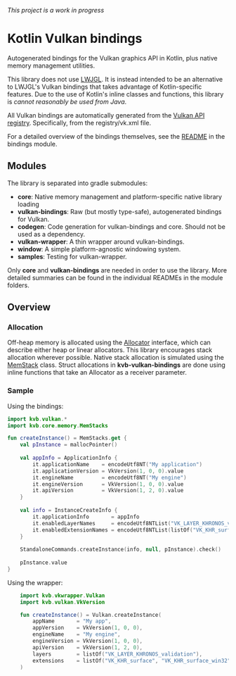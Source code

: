 *This project is a work in progress*

# Kotlin Vulkan bindings

Autogenerated bindings for the Vulkan graphics API in Kotlin, plus native memory management 
utilities.

This library does not use [LWJGL](https://github.com/LWJGL/lwjgl3). It is 
instead intended to be an alternative to LWJGL's Vulkan bindings that takes 
advantage of Kotlin-specific features. Due to the use of Kotlin's inline 
classes and functions, this library is *cannot reasonably be used from Java*.

All Vulkan bindings are automatically generated from the 
[Vulkan API registry](https://github.com/KhronosGroup/Vulkan-Headers/tree/master/registry). 
Specifically, from the registry/vk.xml file.

For a detailed overview of the bindings themselves, see the [README](kvb-vulkan/README.md) in the bindings module.

## Modules
The library is separated into gradle submodules:

- **core**: Native memory management and platform-specific native library loading
- **vulkan-bindings**: Raw (but mostly type-safe), autogenerated bindings for Vulkan.
- **codegen**: Code generation for vulkan-bindings and core. Should not be used as a dependency.
- **vulkan-wrapper**: A thin wrapper around vulkan-bindings.
- **window**: A simple platform-agnostic windowing system.
- **samples**: Testing for vulkan-wrapper.

Only **core** and **vulkan-bindings** are needed in order to use the library. More detailed summaries can be found in
the individual READMEs in the module folders.



## Overview

### Allocation
Off-heap memory is allocated using the [Allocator](kvb-core/src/main/kotlin/kvb/core/memory/Allocator.kt) interface, which
can describe either heap or linear allocators. This library encourages stack allocation wherever possible. Native stack 
allocation is simulated using the [MemStack](kvb-core/src/main/kotlin/kvb/core/memory/MemStack.kt) class. Struct 
allocations in **kvb-vulkan-bindings** are done using inline functions that take an Allocator as a receiver parameter.



### Sample

Using the bindings:

```kotlin
import kvb.vulkan.*
import kvb.core.memory.MemStacks

fun createInstance() = MemStacks.get {
    val pInstance = mallocPointer()
	
    val appInfo = ApplicationInfo {
        it.applicationName    = encodeUtf8NT("My application")
        it.applicationVersion = VkVersion(1, 0, 0).value
        it.engineName         = encodeUtf8NT("My engine")
        it.engineVersion      = VkVersion(1, 0, 0).value
        it.apiVersion         = VkVersion(1, 2, 0).value
    }
	
    val info = InstanceCreateInfo {
        it.applicationInfo       = appInfo
        it.enabledLayerNames     = encodeUtf8NTList("VK_LAYER_KHRONOS_validation")
        it.enabledExtensionNames = encodeUtf8NTList(listOf("VK_KHR_surface", "VK_KHR_surface_win32"))
    }
	
    StandaloneCommands.createInstance(info, null, pInstance).check()
	
    pInstance.value
}
```

Using the wrapper:

```kotlin
    import kvb.vkwrapper.Vulkan
    import kvb.vulkan.VkVersion

    fun createInstance() = Vulkan.createInstance(
        appName       = "My app",
        appVersion    = VkVersion(1, 0, 0),
        engineName    = "My engine",
        engineVersion = VkVersion(1, 0, 0),
        apiVersion    = VkVersion(1, 2, 0),
        layers        = listOf("VK_LAYER_KHRONOS_validation"),
        extensions    = listOf("VK_KHR_surface", "VK_KHR_surface_win32")
    )
```
